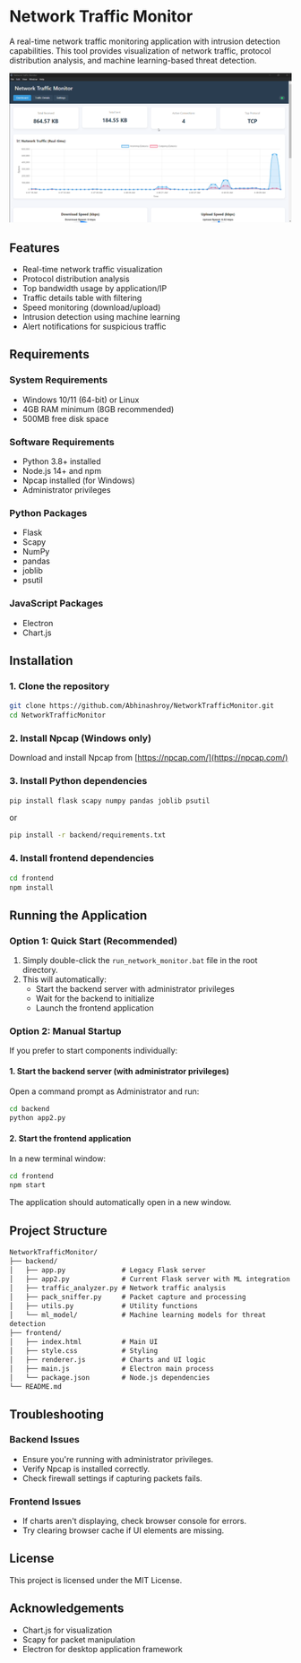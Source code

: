 # Network Traffic Monitor

A real-time network traffic monitoring application with intrusion detection capabilities. This tool provides visualization of network traffic, protocol distribution analysis, and machine learning-based threat detection.

![Network Traffic Monitor Screenshot](./docs/image_demo.png)

## Features

- Real-time network traffic visualization
- Protocol distribution analysis
- Top bandwidth usage by application/IP
- Traffic details table with filtering
- Speed monitoring (download/upload)
- Intrusion detection using machine learning
- Alert notifications for suspicious traffic

## Requirements

### System Requirements
- Windows 10/11 (64-bit) or Linux
- 4GB RAM minimum (8GB recommended)
- 500MB free disk space

### Software Requirements
- Python 3.8+ installed
- Node.js 14+ and npm
- Npcap installed (for Windows)
- Administrator privileges

### Python Packages
- Flask
- Scapy
- NumPy
- pandas
- joblib
- psutil

### JavaScript Packages
- Electron
- Chart.js

## Installation

### 1. Clone the repository
```bash
git clone https://github.com/Abhinashroy/NetworkTrafficMonitor.git
cd NetworkTrafficMonitor
```

### 2. Install Npcap (Windows only)
Download and install Npcap from [https://npcap.com/](https://npcap.com/)

### 3. Install Python dependencies
```bash
pip install flask scapy numpy pandas joblib psutil
```
or 
```bash
pip install -r backend/requirements.txt
```

### 4. Install frontend dependencies
```bash
cd frontend
npm install
```

## Running the Application

### Option 1: Quick Start (Recommended)
1. Simply double-click the `run_network_monitor.bat` file in the root directory.
2. This will automatically:
   - Start the backend server with administrator privileges
   - Wait for the backend to initialize
   - Launch the frontend application

### Option 2: Manual Startup
If you prefer to start components individually:

#### 1. Start the backend server (with administrator privileges)
Open a command prompt as Administrator and run:

```bash
cd backend
python app2.py
```

#### 2. Start the frontend application
In a new terminal window:

```bash
cd frontend
npm start
```

The application should automatically open in a new window.

## Project Structure

```
NetworkTrafficMonitor/
├── backend/
│   ├── app.py              # Legacy Flask server
│   ├── app2.py             # Current Flask server with ML integration
│   ├── traffic_analyzer.py # Network traffic analysis
│   ├── pack_sniffer.py     # Packet capture and processing
│   ├── utils.py            # Utility functions
│   └── ml_model/           # Machine learning models for threat detection
├── frontend/
│   ├── index.html          # Main UI
│   ├── style.css           # Styling
│   ├── renderer.js         # Charts and UI logic
│   ├── main.js             # Electron main process
│   └── package.json        # Node.js dependencies
└── README.md
```

## Troubleshooting

### Backend Issues
- Ensure you're running with administrator privileges.
- Verify Npcap is installed correctly.
- Check firewall settings if capturing packets fails.

### Frontend Issues
- If charts aren't displaying, check browser console for errors.
- Try clearing browser cache if UI elements are missing.

## License

This project is licensed under the MIT License.

## Acknowledgements

- Chart.js for visualization
- Scapy for packet manipulation
- Electron for desktop application framework
